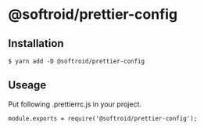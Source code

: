 # @softroid/prettier-config

## Installation

```
$ yarn add -D @softroid/prettier-config
```

## Useage

Put following .prettierrc.js in your project.

```
module.exports = require('@softroid/prettier-config');
```

